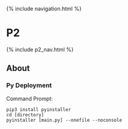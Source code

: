 {% include navigation.html %}

# P2

{% include p2_nav.html %}

## About

### Py Deployment

Command Prompt:
```
pip3 install pyinstaller
cd [directory]
pyinstaller [main.py] --onefile --noconsole
```
